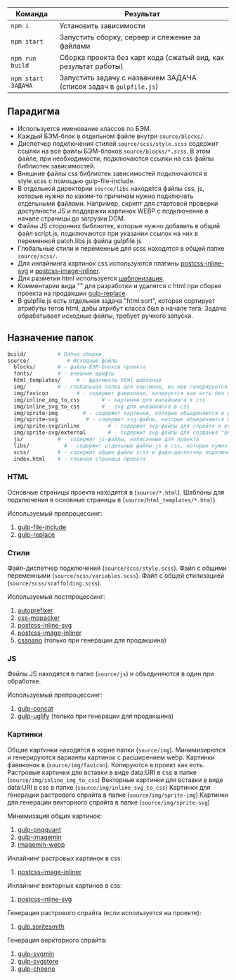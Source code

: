 <table>
  <thead>
    <tr>
      <th>Команда</th>
      <th>Результат</th>
    </tr>
  </thead>
  <tbody>
    <tr>
      <td width="22%"><code>npm i</code></td>
      <td>Установить зависимости</td>
    </tr>
    <tr>
      <td><code>npm start</code></td>
      <td>Запустить сборку, сервер и слежение за файлами</td>
    </tr>
    <tr>
      <td><code>npm run build</code></td>
      <td>Сборка проекта без карт кода (сжатый вид, как результат работы)</td>
    </tr>
    <tr>
      <td><code>npm start ЗАДАЧА</code></td>
      <td>Запустить задачу с названием ЗАДАЧА (список задач в <code>gulpfile.js</code>)</td>
    </tr>
  </tbody>
</table>

## Парадигма

- Используется именование классов по БЭМ.
- Каждый БЭМ-блок в отдельном файле внутри `source/blocks/`.
- Диспетчер подключения стилей `source/scss/style.scss` содержит ссылки на все файлы БЭМ-блоков `source/blocks/*.scss`. В этом файле, при необходимости, подключаются ссылки на css файлы библиотек зависимостей.
- Внешние файлы css библиотек зависимостей подключаются в style.scss с помощью gulp-file-include.
- В отдельной директории `source/libs` находятся файлы css, js, которые нужно по каким-то причинам нужно подключать отдельными файлами. Например, скрипт для стартовой проверки доступности JS и поддержки картинок WEBP с подключение в начале страницы до загрузки DOM.
- Файлы JS сторонних библиотек, которые нужно добавить в общий файл script.js, подключаются при указании ссылок на них в переменной patch.libs.js файла gulpfile.js
- Глобальные стили и переменные для scss находятся в общей папке `source/scss/`.
- Для инлайнинга картинок css используются плагины [postcss-inline-svg](https://github.com/TrySound/postcss-inline-svg) и [postcss-image-inliner](https://www.npmjs.com/package/postcss-image-inliner).
- Для разметки html используется [шаблонизация](https://www.npmjs.com/package/gulp-file-include).
- Комментарии вида "<!--DEV -->" для разработки и удалятся с html при сборке проекта на продакшин [gulp-replace](https://www.npmjs.com/package/gulp-replace).
- В gulpfile.js есть отдельная задача "html:sort", которая сортирует атрибуты тегов html, дабы атрибут класса был в начале тега. Задача обрабатывает исходные файлы, требует ручного запуска.


## Назначение папок

```bash
build/          # Папка сборки.
source/            # Исходные файлы
  blocks/       # - файлы БЭМ-блоков проекта
  fonts/        # - внешние шрифты
  html_templates/     # - фрагменты html шаблонов
  img/          # - глобальная папка для картинок, из нее генерируется минизированные картинки и картинки в формате webp
  img/favicon         # - содержит фавиконки, копируется как есть без обработки
  img/inline_img_to_css       # - картинки для инлайнинга в css
  img/inline_svg_to_css       # - svg для инлайнинга в css
  img/sprite-img        # - содержит картинки, которые объединяются в растровый спрайт (если такой спрайт используется на проекте)
  img/sprite-svg         # - содержит svg-файлы, которые объединяются в один svg-спрайт для подключения в html
  img/sprite-svg/inline         # - содержит svg-файлы для спрайта и его инлайнинга в HTML. Содержит "критические" иконки, которые должны отображаться даже при неработоспособном JS (без полифила).
  img/sprite-svg/external       # - содержит svg-файлы для создания "внешнего" спрайта. Содержит "не критические" иконки, которые объединяются в спрайт и подключаются с внешнего файла и отсутствие которых при отключении JS не критично для доступности сайта.
  js/           # - содержит js-файлы, написанные для проекта
  libs/           # - содержит отдельные файлы js и css, которые нужно копировать в проект отдельными файлами
  scss/         # - содержит общие файлы scss и файл-диспетчер подключений для всех блоков из папки 'blocks'
  index.html    # - главная страница проекта
```


### HTML

Основные страницы проекта находятся в (`source/*.html`).
Шаблоны для подключения в основные страницы в (`source/html_templates/*.html`).

Используемый препроцессинг:

1. [gulp-file-include](https://www.npmjs.com/package/gulp-file-include)
2. [gulp-replace](https://www.npmjs.com/package/gulp-replace)


### Стили

Файл-диспетчер подключений (`source/scss/style.scss`).
Файл с общими переменными (`source/scss/variables.scss`).
Файл с общей стилизацией (`source/scss/scaffolding.scss`).

Используемый постпроцессинг:

1. [autoprefixer](https://github.com/postcss/autoprefixer)
2. [css-mqpacker](https://github.com/hail2u/node-css-mqpacker)
3. [postcss-inline-svg](https://github.com/TrySound/postcss-inline-svg)
4. [postcss-image-inliner](https://www.npmjs.com/package/postcss-image-inliner)
5. [cssnano](https://github.com/cssnano/cssnano) (только при генерации для продакшина)


### JS

Файлы JS находятся в папке (`source/js`) и объединяются в один при обработке.

Используемый препроцессинг:

1. [gulp-concat](https://www.npmjs.com/package/gulp-concat)
2. [gulp-uglify](https://www.npmjs.com/package/gulp-uglify) (только при генерации для продакшина)


### Картинки

Общие картинки находятся в корне папки (`source/img`). Минимизирются и генерируются варианты картинок с расширением webp.
Картинки фавиконок в (`source/img/favicon`). Копируются в проект как есть.
Растровые картинки для вставки в виде data:URI в css в папке (`source/img/inline_img_to_css`)
Векторные картинки для вставки в виде data:URI в css в папке (`source/img/inline_svg_to_css`)
Картинки для генерации растрового спрайта в папке (`source/img/sprite-img`)
Картинки для генерации векторного спрайта в папке (`source/img/sprite-svg`)

Минимизация общих картинок:

1. [gulp-pngquant](https://www.npmjs.com/package/gulp-pngquant)
2. [gulp-imagemin](https://www.npmjs.com/package/gulp-imagemin)
3. [imagemin-webp](https://github.com/imagemin/imagemin-webp)

Инлайнинг растровых картинок в css:

1. [postcss-image-inliner](https://www.npmjs.com/package/postcss-image-inliner)

Инлайнинг векторных картинов в css:

1. [postcss-inline-svg](https://github.com/TrySound/postcss-inline-svg)

Генерация растрового спрайта (если используется на проекте):

1. [gulp.spritesmith](https://www.npmjs.com/package/gulp.spritesmith)

Генерация веркторного спрайта:

1. [gulp-svgmin](https://www.npmjs.com/package/gulp-svgmin)
2. [gulp-svgstore](https://www.npmjs.com/package/gulp-svgstore)
3. [gulp-cheerio](https://www.npmjs.com/package/gulp-cheerio)
